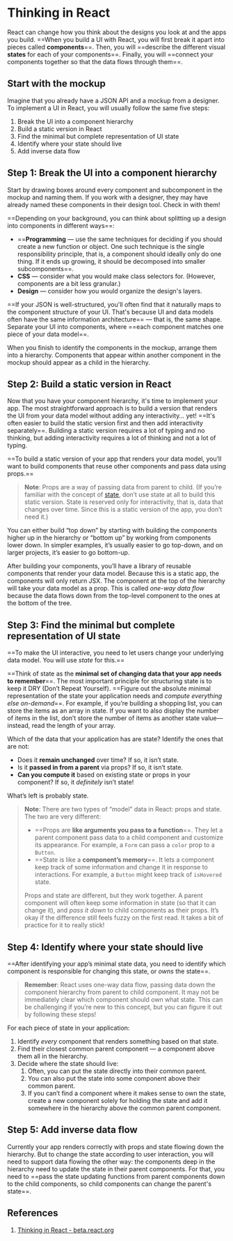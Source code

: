 # Thinking in React

React can change how you think about the designs you look at and the apps you build. ==When you build a UI with React, you will first break it apart into pieces called **components**==. Then, you will ==describe the different visual **states** for each of your components==. Finally, you will ==connect your components together so that the data flows through them==.

## Start with the mockup

Imagine that you already have a JSON API and a mockup from a designer. To implement a UI in React, you will usually follow the same five steps:

1. Break the UI into a component hierarchy
2. Build a static version in React
3. Find the minimal but complete representation of UI state
4. Identify where your state should live
5. Add inverse data flow 

## Step 1: Break the UI into a component hierarchy

Start by drawing boxes around every component and subcomponent in the mockup and naming them. If you work with a designer, they may have already named these components in their design tool. Check in with them!

==Depending on your background, you can think about splitting up a design into components in different ways==:

- ==**Programming** — use the same techniques for deciding if you should create a new function or object. One such technique is the single responsibility principle, that is, a component should ideally only do one thing. If it ends up growing, it should be decomposed into smaller subcomponents==.
- **CSS** — consider what you would make class selectors for. (However, components are a bit less granular.)
- **Design** — consider how you would organize the design's layers.

==If your JSON is well-structured, you'll often find that it naturally maps to the component structure of your UI. That's because UI and data models often have the same information architecture== — that is, the same shape. Separate your UI into components, where ==each component matches one piece of your data model==.

When you finish to identify the components in the mockup, arrange them into a hierarchy. Components that appear within another component in the mockup should appear as a child in the hierarchy.

## Step 2: Build a static version in React

Now that you have your component hierarchy, it's time to implement your app. The most straightforward approach is to build a version that renders the UI from your data model without adding any interactivity… yet! ==It's often easier to build the static version first and then add interactivity separately==. Building a static version requires a lot of typing and no thinking, but adding interactivity requires a lot of thinking and not a lot of typing.

==To build a static version of your app that renders your data model, you’ll want to build components that reuse other components and pass data using props.==

> **Note**: Props are a way of passing data from parent to child. (If you’re familiar with the concept of [state](https://beta.reactjs.org/learn/state-a-components-memory), don’t use state at all to build this static version. State is reserved only for interactivity, that is, data that changes over time. Since this is a static version of the app, you don’t need it.)

You can either build “top down” by starting with building the components higher up in the hierarchy or “bottom up” by working from components lower down. In simpler examples, it’s usually easier to go top-down, and on larger projects, it’s easier to go bottom-up.

After building your components, you’ll have a library of reusable components that render your data model. Because this is a static app, the components will only return JSX. The component at the top of the hierarchy will take your data model as a prop. This is called *one-way data flow* because the data flows down from the top-level component to the ones at the bottom of the tree.

## Step 3: Find the minimal but complete representation of UI state

==To make the UI interactive, you need to let users change your underlying data model. You will use *state* for this.==

==Think of state as the **minimal set of changing data that your app needs to remember**==. The most important principle for structuring state is to keep it DRY (Don’t Repeat Yourself). ==Figure out the absolute minimal representation of the state your application needs and _compute everything else on-demand_==. For example, if you’re building a shopping list, you can store the items as an array in state. If you want to also display the number of items in the list, don’t store the number of items as another state value—instead, read the length of your array.

Which of the data that your application has are state? Identify the ones that are not:

- Does it **remain unchanged** over time? If so, it isn’t state.
- Is it **passed in from a parent** via props? If so, it isn’t state.
- **Can you compute it** based on existing state or props in your component? If so, it *definitely* isn’t state!

What’s left is probably state.

> **Note**: There are two types of “model” data in React: props and state. The two are very different:
>
> - ==Props are **like arguments you pass to a function**==. They let a parent component pass data to a child component and customize its appearance. For example, a `Form` can pass a `color` prop to a `Button`.
> - ==State is like a **component’s memory**==. It lets a component keep track of some information and change it in response to interactions. For example, a `Button` might keep track of `isHovered` state.
>
> Props and state are different, but they work together. A parent component will often keep some information in state (so that it can change it), and *pass it down* to child components as their props. It’s okay if the difference still feels fuzzy on the first read. It takes a bit of practice for it to really stick!

## Step 4: Identify where your state should live 

==After identifying your app’s minimal state data, you need to identify which component is responsible for changing this state, or *owns* the state==.

> **Remember**: React uses one-way data flow, passing data down the component hierarchy from parent to child component. It may not be immediately clear which component should own what state. This can be challenging if you’re new to this concept, but you can figure it out by following these steps!

For each piece of state in your application:

1. Identify *every* component that renders something based on that state.
2. Find their closest common parent component — a component above them all in the hierarchy.
3. Decide where the state should live:
   1. Often, you can put the state directly into their common parent.
   2. You can also put the state into some component above their common parent.
   3. If you can’t find a component where it makes sense to own the state, create a new component solely for holding the state and add it somewhere in the hierarchy above the common parent component.

## Step 5: Add inverse data flow 

Currently your app renders correctly with props and state flowing down the hierarchy. But to change the state according to user interaction, you will need to support data flowing the other way: the components deep in the hierarchy need to update the state in their parent components. For that, you need to ==pass the state updating functions from parent components down to the child components, so child components can change the parent's state==.

## References

1. [Thinking in React - beta.react.org](https://beta.reactjs.org/learn/thinking-in-react)